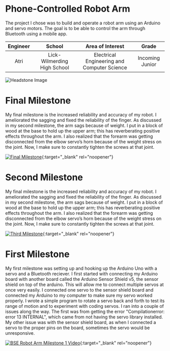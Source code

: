 ﻿# Phone-Controlled Robot Arm

The project I chose was to build and operate a robot arm using an Arduino and servo motors. The goal is to be able to control the arm through Bluetooth using a mobile app. 

| **Engineer** | **School** | **Area of Interest** | **Grade** |
|:--:|:--:|:--:|:--:|
| Atri | Lick-Wilmerding High School | Electrical Engineering and Computer Science | Incoming Junior

![Headstone Image](https://bluestampengineering.com/wp-content/uploads/2016/05/improve.jpg)
  
# Final Milestone
My final milestone is the increased reliability and accuracy of my robot. I ameliorated the sagging and fixed the reliability of the finger. As discussed in my second milestone, the arm sags because of weight. I put in a block of wood at the base to hold up the upper arm; this has reverberating positive effects throughout the arm. I also realized that the forearm was getting disconnected from the elbow servo’s horn because of the weight stress on the joint. Now, I make sure to constantly tighten the screws at that joint. 

[![Final Milestone](https://res.cloudinary.com/marcomontalbano/image/upload/v1612573869/video_to_markdown/images/youtube--F7M7imOVGug-c05b58ac6eb4c4700831b2b3070cd403.jpg )](https://www.youtube.com/watch?v=F7M7imOVGug&feature=emb_logo "Final Milestone"){:target="_blank" rel="noopener"}

# Second Milestone
My final milestone is the increased reliability and accuracy of my robot. I ameliorated the sagging and fixed the reliability of the finger. As discussed in my second milestone, the arm sags because of weight. I put in a block of wood at the base to hold up the upper arm; this has reverberating positive effects throughout the arm. I also realized that the forearm was getting disconnected from the elbow servo’s horn because of the weight stress on the joint. Now, I make sure to constantly tighten the screws at that joint.

[![Third Milestone](https://res.cloudinary.com/marcomontalbano/image/upload/v1612574014/video_to_markdown/images/youtube--y3VAmNlER5Y-c05b58ac6eb4c4700831b2b3070cd403.jpg)](https://www.youtube.com/watch?v=y3VAmNlER5Y&feature=emb_logo "Second Milestone"){:target="_blank" rel="noopener"}
# First Milestone
  

My first milestone was setting up and hooking up the Arduino Uno with a servo and a Bluetooth reciever. I first started with connecting my Arduino board with another board called the Arduino Sensor Shield v5, the sensor shield on top of the arduino. This will allow me to connect multiple servos at once very easily. I connected one servo to the sensor shield board and connected my Arduino to my computer to make sure my servo worked properly. I wrote a simple program to rotate a servo back and forth to test its range of motion and to experiment with coding servos. I ran into a couple of issues along the way. The first was from getting the error "Compilationerror: error 13 INTERNAL", which came from not having the servo library installed. My other issue was with the sensor shield board, as when I connected a servo to the proper pins on the board, sometimes the servo would be unresponsive. 

[![BSE Robot Arm Milestone 1 Video](https://res.cloudinary.com/marcomontalbano/image/upload/v1655741292/video_to_markdown/images/youtube--xzU8yPPspIM-c05b58ac6eb4c4700831b2b3070cd403.jpg)](https://youtu.be/xzU8yPPspIM "BSE Robot Arm Milestone 1 Video"){:target="_blank" rel="noopener"}
